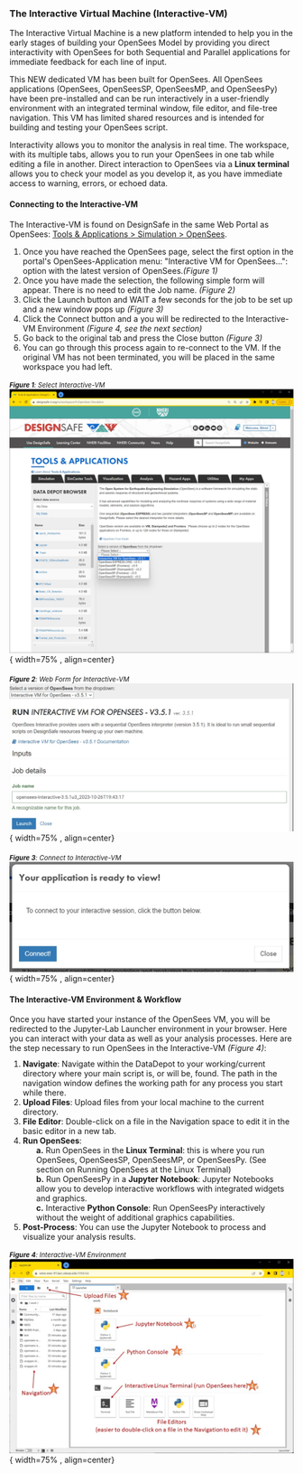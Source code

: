 ### The Interactive Virtual Machine (Interactive-VM)

<p> The Interactive Virtual Machine is a new platform intended to help you in the early stages of building your OpenSees Model by providing you direct interactivity with OpenSees for both Sequential and Parallel applications for immediate feedback for each line of input.</p>
<p>This NEW dedicated VM has been built for OpenSees. All OpenSees applications (OpenSees, OpenSeesSP, OpenSeesMP, and OpenSeesPy) have been pre-installed and can be run interactively in a user-friendly environment with an integrated terminal window, file editor, and file-tree navigation. This VM has limited shared resources and is intended for building and testing your OpenSees script.
</p>
<p>
Interactivity allows you to monitor the analysis in real time. The workspace, with its multiple tabs, allows you to run your OpenSees in one tab while editing a file in another. Direct interaction to OpenSees via a <b>Linux terminal</b> allows you to check your model as you develop it, as you have immediate access to warning, errors, or echoed data.
</p>

#### Connecting to the Interactive-VM

The Interactive-VM is found on DesignSafe in the same Web Portal as OpenSees: [Tools & Applications > Simulation > OpenSees](https://www.designsafe-ci.org/use-designsafe/tools-applications/simulation/opensees/).
<ol>
    <li>Once you have reached the OpenSees page, select the first option in the portal's OpenSees-Application menu: "Interactive VM for OpenSees...": option with the latest version of OpenSees.<i>(Figure 1)</i></li>
    <li>Once you have made the selection, the following simple form will appear. There is no need to edit the Job name. <i>(Figure 2)</i></li>
    <li>Click the Launch button and WAIT a few seconds for the job to be set up and a new window pops up <i>(Figure 3)</i></li>
    <li>Click the Connect button and a you will be redirected to the Interactive-VM Environment  <i>(Figure 4, see the next section)</i></li>
    <li>Go back to the original tab and press the Close button <i>(Figure 3)</i></li>
    <li>You can go through this process again to re-connect to the VM. If the original VM has not been terminated, you will be placed in the same workspace you had left.</li>
</ol>


<small><i><b>Figure 1</b>: Select Interactive-VM</i><br></small>
![OpenSeesIVM](./OpenSeesVMImages/selectIVM.JPG){ width=75% , align=center}<br><br>
<small><i><b>Figure 2</b>: Web Form for Interactive-VM</i><br></small>
![OpenSeesIVM](./OpenSeesVMImages/Form_IVM.JPG){ width=75% , align=center}<br><br>
<small><i><b>Figure 3</b>: Connect to Interactive-VM</i><br></small>
![OpenSeesIVMconnect](./OpenSeesVMImages/Form_IVMconnect.JPG){ width=75% , align=center}<br>


#### The Interactive-VM Environment & Workflow

Once you have started your instance of the OpenSees VM, you will be redirected to the Jupyter-Lab Launcher environment in your browser. Here you can interact with your data as well as your analysis processes.
Here are the step necessary to run OpenSees in the Interactive-VM <i>(Figure 4)</i>:
<ol style="margin-top:-3px;">
    <li><b>Navigate</b>: Navigate within the DataDepot to your working/current directory where your main script is, or will be, found. The path in the navigation window defines the working path for any process you start while there.</li>
    <li><b>Upload Files</b>: Upload files from your local machine to the current directory.</li>
    <li><b>File Editor</b>: Double-click on a file in the Navigation space to edit it in the basic editor in a new tab.</li>
    <li><b>Run OpenSees</b>:
        <ul>
            <li style="list-style:none;"><b>a.</b> Run OpenSees in the <b>Linux Terminal</b>: this is where you run OpenSees, OpenSeesSP, OpenSeesMP, or OpenSeesPy. (See section on Running OpenSees at the Linux Terminal)</li>
            <li style="list-style:none;"><b>b.</b> Run OpenSeesPy in a <b>Jupyter Notebook</b>: Jupyter Notebooks allow you to develop interactive workflows with integrated widgets and graphics. </li>
            <li style="list-style:none;"><b>c.</b> Interactive <b>Python Console</b>: Run OpenSeesPy interactively without the weight of additional graphics capabilities.</li>
        </ul>
    </li>
    <li><b>Post-Process</b>: You can use the Jupyter Notebook to process and visualize your analysis results.</li>
</ol>

<small><i><b>Figure 4</b>: Interactive-VM Environment</i><br></small>
![OpenSeesIVMworkflow](./OpenSeesVMImages/OpenSeesIVMworkflow.JPG){ width=75% , align=center}<br>

